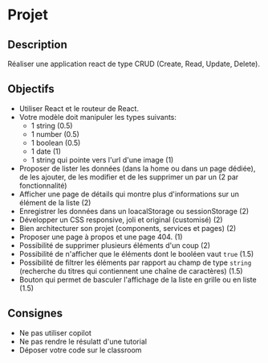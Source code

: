 # Projet

## Description

Réaliser une application react de type CRUD (Create, Read, Update, Delete).

## Objectifs

- Utiliser React et le routeur de React.
- Votre modèle doit manipuler les types suivants:
    - 1 string (0.5)
    - 1 number (0.5)
    - 1 boolean (0.5)
    - 1 date (1)
    - 1 string qui pointe vers l'url d'une image (1)
- Proposer de lister les données (dans la home ou dans un page dédiée), de les ajouter, de les modifier et de les supprimer un par un (2 par fonctionnalité)
- Afficher une page de détails qui montre plus d'informations sur un élément de la liste (2)
- Enregistrer les données dans un loacalStorage ou sessionStorage (2)
- Développer un CSS responsive, joli et original (customisé) (2)
- Bien architecturer son projet (components, services et pages) (2)
- Proposer une page à propos et une page 404. (1)
- Possibilité de supprimer plusieurs éléments d'un coup (2)
- Possibilité de n'afficher que le éléments dont le booléen vaut `true` (1.5)
- Possibilité de filtrer les éléments par rapport au champ de type `string` (recherche du titres qui contiennent une chaîne de caractères) (1.5)
- Bouton qui permet de basculer l'affichage de la liste en grille ou en liste (1.5)

## Consignes

- Ne pas utiliser copilot
- Ne pas rendre le résulatt d'une tutorial
- Déposer votre code sur le classroom
